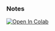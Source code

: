 
<br>

### Notes

[![Open In Colab](https://colab.research.google.com/assets/colab-badge.svg)](https://colab.research.google.com/github/plausibilities/delineating/blob/develop/notebooks/radon.ipynb)

<br>
<br>

<br>
<br>

<br>
<br>

<br>
<br>

